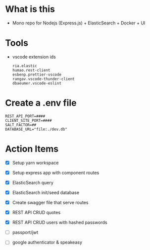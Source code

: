 # What is this 
- Mono repo for Nodejs (Express.js) + ElasticSearch + Docker + UI


# Tools
- vscode extension ids
  ```
  ria.elastic
  humao.rest-client
  esbenp.prettier-vscode
  rangav.vscode-thunder-client
  dbaeumer.vscode-eslint
  ```


# Create a .env file

```shell
REST_API_PORT=####
CLIENT_SITE_PORT=####
SALT_FACTOR=##
DATABASE_URL="file:./dev.db"
```


# Action Items
- [x] Setup yarn workspace
- [x] Setup express app with component routes
- [x] ElasticSearch query
- [x] ElasticSearch init/seed database
- [x] Create swagger file that serve routes
- [x] REST API CRUD quotes
- [x] REST API CRUD users with hashed passwords
- [ ] passport/jwt
- [ ] google authenticator & speakeasy











